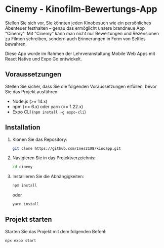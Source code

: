 # Cinemy - Kinofilm-Bewertungs-App

Stellen Sie sich vor, Sie könnten jeden Kinobesuch wie ein persönliches Abenteuer festhalten – genau das ermöglicht unsere brandneue App "Cinemy".
Mit "Cinemy" kann man nicht nur Bewertungen und Rezensionen zu Filmen schreiben, sondern auch Erinnerungen in Form von Selfies bewahren.

Diese App wurde im Rahmen der Lehrveranstaltung Mobile Web Apps mit React Native und Expo Go entwickelt.

## Voraussetzungen

Stellen Sie sicher, dass Sie die folgenden Voraussetzungen erfüllen, bevor Sie das Projekt ausführen:

- Node.js (>= 14.x)
- npm (>= 6.x) oder yarn (>= 1.22.x)
- Expo CLI (`npm install -g expo-cli`)

## Installation

1. Klonen Sie das Repository:

    ```bash
    git clone https://github.com/Ines2108/kinoapp.git
    ```

2. Navigieren Sie in das Projektverzeichnis:

    ```bash
    cd cinemy
    ```

3. Installieren Sie die Abhängigkeiten:

    ```bash
    npm install
    ```

   oder

    ```bash
    yarn install
    ```

## Projekt starten

Starten Sie das Projekt mit dem folgenden Befehl:

```bash
npx expo start
